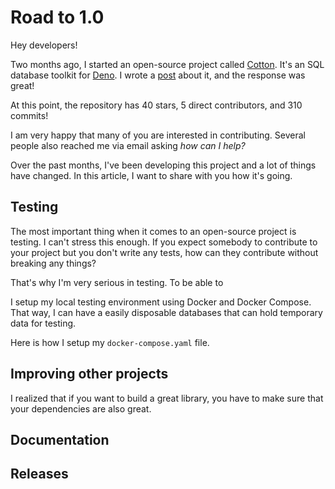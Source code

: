# Road to 1.0

Hey developers!

Two months ago, I started an open-source project called [Cotton](https://github.com/rahmanfadhil/cotton). It's an SQL database toolkit for [Deno](https://deno.land). I wrote a [post](https://dev.to/rahmanfadhil/i-m-building-an-orm-for-deno-4jm1) about it, and the response was great!

At this point, the repository has 40 stars, 5 direct contributors, and 310 commits!

I am very happy that many of you are interested in contributing. Several people also reached me via email asking _how can I help?_

Over the past months, I've been developing this project and a lot of things have changed. In this article, I want to share with you how it's going.

## Testing

The most important thing when it comes to an open-source project is testing. I can't stress this enough. If you expect somebody to contribute to your project but you don't write any tests, how can they contribute without breaking any things?

That's why I'm very serious in testing. To be able to

I setup my local testing environment using Docker and Docker Compose. That way, I can have a easily disposable databases that can hold temporary data for testing.

Here is how I setup my `docker-compose.yaml` file.

## Improving other projects

I realized that if you want to build a great library, you have to make sure that your dependencies are also great.

## Documentation

## Releases
